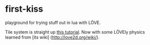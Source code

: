 first-kiss
==========

playground for trying stuff out in lua with LÖVE.

Tile system is straight up [this tutorial](https://github.com/kikito/love-tile-tutorial).
Now with some LÖVEly physics learned from [its wiki] (http://love2d.org/wiki/).

